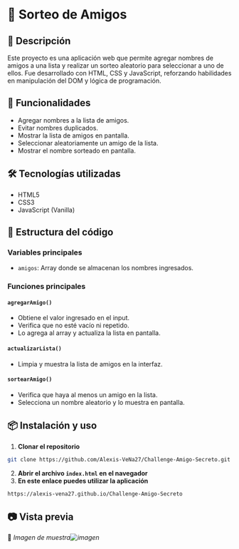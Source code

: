 # 🎉 Sorteo de Amigos

## 📌 Descripción
Este proyecto es una aplicación web que permite agregar nombres de amigos a una lista y realizar un sorteo aleatorio para seleccionar a uno de ellos. Fue desarrollado con HTML, CSS y JavaScript, reforzando habilidades en manipulación del DOM y lógica de programación.

## 🚀 Funcionalidades
- Agregar nombres a la lista de amigos.
- Evitar nombres duplicados.
- Mostrar la lista de amigos en pantalla.
- Seleccionar aleatoriamente un amigo de la lista.
- Mostrar el nombre sorteado en pantalla.

## 🛠️ Tecnologías utilizadas
- HTML5
- CSS3
- JavaScript (Vanilla)

## 📄 Estructura del código
### Variables principales
- `amigos`: Array donde se almacenan los nombres ingresados.

### Funciones principales
#### `agregarAmigo()`
- Obtiene el valor ingresado en el input.
- Verifica que no esté vacío ni repetido.
- Lo agrega al array y actualiza la lista en pantalla.

#### `actualizarLista()`
- Limpia y muestra la lista de amigos en la interfaz.

#### `sortearAmigo()`
- Verifica que haya al menos un amigo en la lista.
- Selecciona un nombre aleatorio y lo muestra en pantalla.

## 📦 Instalación y uso
1. **Clonar el repositorio**
```bash
git clone https://github.com/Alexis-VeNa27/Challenge-Amigo-Secreto.git
```
2. **Abrir el archivo `index.html` en el navegador**
3. **En este enlace puedes utilizar la aplicación**
```bash
https://alexis-vena27.github.io/Challenge-Amigo-Secreto
```

## 📷 Vista previa
📌 *Imagen de muestra![imagen](https://github.com/user-attachments/assets/6eb1ca2e-58b3-4e4a-bb54-d0129db7e78f)*

